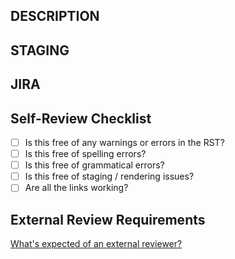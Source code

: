 ## DESCRIPTION


## STAGING


## JIRA


## Self-Review Checklist

- [ ] Is this free of any warnings or errors in the RST?
- [ ] Is this free of spelling errors?
- [ ] Is this free of grammatical errors?
- [ ] Is this free of staging / rendering issues?
- [ ] Are all the links working?

## External Review Requirements

[What's expected of an external reviewer?](https://wiki.corp.mongodb.com/display/DE/Reviewing+Guidelines+for+the+MongoDB+Server+Documentation)
